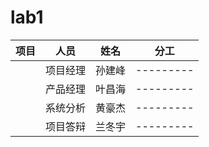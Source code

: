 # lab1
| 项目  | 人员 | 姓名|分工|
| ------------- | ------------- |---------|---------|
|  | 项目经理 | 孙建峰 |---------|
|  | 产品经理 | 叶昌海 |---------|
|  | 系统分析 | 黄豪杰 |---------|
|  | 项目答辩 | 兰冬宇 |---------|
